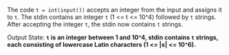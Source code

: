 The code `t = int(input())` accepts an integer from the input and assigns it to `t`. The stdin contains an integer `t` (1 <= t <= 10^4) followed by `t` strings. After accepting the integer `t`, the stdin now contains `t` strings.

Output State: **`t` is an integer between 1 and 10^4, stdin contains `t` strings, each consisting of lowercase Latin characters (1 <= |s| <= 10^6).**